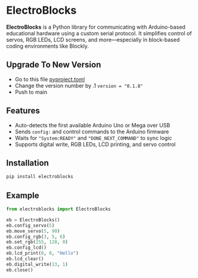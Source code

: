 # ElectroBlocks

**ElectroBlocks** is a Python library for communicating with Arduino-based educational hardware using a custom serial protocol. It simplifies control of servos, RGB LEDs, LCD screens, and more—especially in block-based coding environments like Blockly.

## Upgrade To New Version

- Go to this file [pyproject.toml](pyproject.toml)
- Change the version number by .1 `version = "0.1.8"`
- Push to main

## Features

- Auto-detects the first available Arduino Uno or Mega over USB
- Sends `config:` and control commands to the Arduino firmware
- Waits for `"System:READY"` and `"DONE_NEXT_COMMAND"` to sync logic
- Supports digital write, RGB LEDs, LCD printing, and servo control

## Installation

```bash
pip install electroblocks
```

## Example

```python
from electroblocks import ElectroBlocks

eb = ElectroBlocks()
eb.config_servo(5)
eb.move_servo(5, 90)
eb.config_rgb(3, 5, 6)
eb.set_rgb(255, 128, 0)
eb.config_lcd()
eb.lcd_print(0, 0, "Hello")
eb.lcd_clear()
eb.digital_write(13, 1)
eb.close()
```
